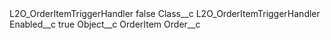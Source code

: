 <?xml version="1.0" encoding="UTF-8"?>
<CustomMetadata xmlns="http://soap.sforce.com/2006/04/metadata" xmlns:xsi="http://www.w3.org/2001/XMLSchema-instance" xmlns:xsd="http://www.w3.org/2001/XMLSchema">
    <label>L2O_OrderItemTriggerHandler</label>
    <protected>false</protected>
    <values>
        <field>Class__c</field>
        <value xsi:type="xsd:string">L2O_OrderItemTriggerHandler</value>
    </values>
    <values>
        <field>Enabled__c</field>
        <value xsi:type="xsd:boolean">true</value>
    </values>
    <values>
        <field>Object__c</field>
        <value xsi:type="xsd:string">OrderItem</value>
    </values>
    <values>
        <field>Order__c</field>
        <value xsi:nil="true"/>
    </values>
</CustomMetadata>
